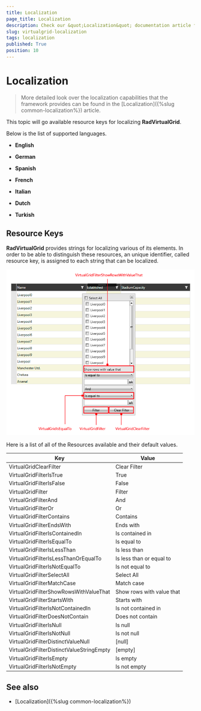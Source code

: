 ```yaml
---
title: Localization
page_title: Localization
description: Check our &quot;Localization&quot; documentation article for the RadVirtualGrid WPF control.
slug: virtualgrid-localization
tags: localization
published: True
position: 10
---
```


# Localization

> More detailed look over the localization capabilities that the framework provides can be found in the [Localization]({%slug common-localization%}) article.

This topic will go available resource keys for localizing __RadVirtualGrid__.

Below is the list of supported languages.

* **English**

* **German**

* **Spanish**

* **French**

* **Italian**

* **Dutch**

* **Turkish**

## Resource Keys

__RadVirtualGrid__ provides strings for localizing various of its elements. In order to be able to distinguish these resources, an unique identifier, called resource key, is assigned to each string that can be localized.

![RadVirtualGrid Localization](images/virtualgrid_localization.png)

Here is a list of all of the Resources available and their default values.

Key	|	Value
---	|	---	
VirtualGridClearFilter | Clear Filter
VirtualGridFilterIsTrue | True
VirtualGridFilterIsFalse | False
VirtualGridFilter | Filter
VirtualGridFilterAnd | And
VirtualGridFilterOr | Or
VirtualGridFilterContains | Contains
VirtualGridFilterEndsWith | Ends with
VirtualGridFilterIsContainedIn | Is contained in
VirtualGridFilterIsEqualTo | Is equal to
VirtualGridFilterIsLessThan | Is less than
VirtualGridFilterIsLessThanOrEqualTo | Is less than or equal to
VirtualGridFilterIsNotEqualTo | Is not equal to
VirtualGridFilterSelectAll | Select All
VirtualGridFilterMatchCase | Match case
VirtualGridFilterShowRowsWithValueThat | Show rows with value that 
VirtualGridFilterStartsWith | Starts with
VirtualGridFilterIsNotContainedIn | Is not contained in
VirtualGridFilterDoesNotContain | Does not contain
VirtualGridFilterIsNull | Is null
VirtualGridFilterIsNotNull | Is not null
VirtualGridFilterDistinctValueNull | [null]
VirtualGridFilterDistinctValueStringEmpty | [empty]
VirtualGridFilterIsEmpty | Is empty
VirtualGridFilterIsNotEmpty | Is not empty

## See also

* [Localization]({%slug common-localization%})
